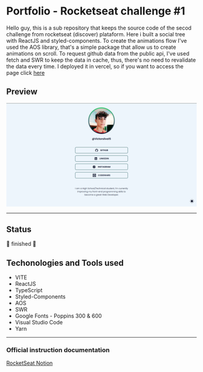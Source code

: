 # Portfolio - Rocketseat challenge #1

Hello guy, this is a sub repository that keeps the source code of the secod challenge from rocketseat (discover) plataform. Here i built a social tree with ReactJS and styled-components. To create the animations flow I've used the AOS library, that's a simple package that allow us to create animations on scroll. To request github data from the public api, I've used fetch and SWR to keep the data in cache, thus, there's no need to revalidate the data every time. I deployed it in vercel, so if you want to access the page click [here](https://victorsilva15.vercel.app/)

## Preview

<img src="./.github/social_tree_preview.png" alt="preview page"/>

---

## Status

🚀 finished 🚀

## Techonologies and Tools used

- VITE
- ReactJS
- TypeScript
- Styled-Components
- AOS
- SWR
- Google Fonts - Poppins 300 & 600
- Visual Studio Code
- Yarn

---

### Official instruction documentation

[RocketSeat Notion](https://efficient-sloth-d85.notion.site/Desafio-Social-Tree-a4008e467a3248c4b05c97cf78aea44f)
